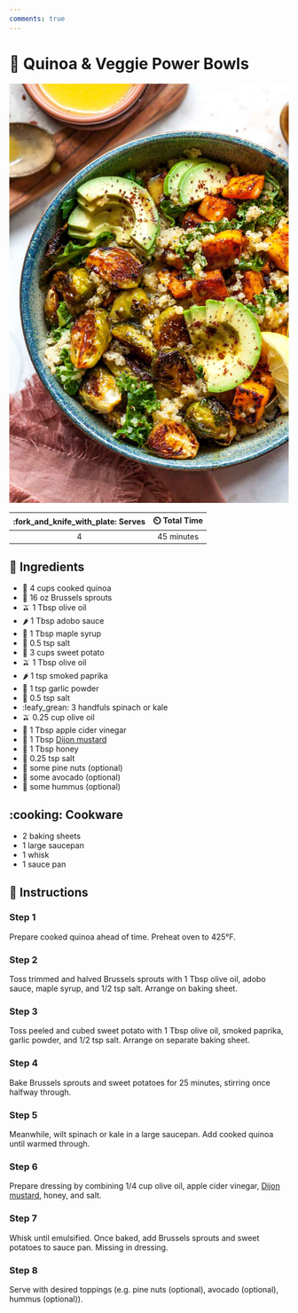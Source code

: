```yaml
---
comments: true
---
```

# :green_salad: Quinoa & Veggie Power Bowls

![Quinoa and Veggie Power Bowls](../assets/images/quinoa-and-veggie-power-bowls.jpg)

| :fork_and_knife_with_plate: Serves | :timer_clock: Total Time |
|:----------------------------------:|:-----------------------: |
| 4 | 45 minutes |

## :salt: Ingredients

- :ear_of_rice: 4 cups cooked quinoa
- :broccoli: 16 oz Brussels sprouts
- :olive: 1 Tbsp olive oil
- :hot_pepper: 1 Tbsp adobo sauce
- :maple_leaf: 1 Tbsp maple syrup
- :salt: 0.5 tsp salt
- :sweet_potato: 3 cups sweet potato
- :olive: 1 Tbsp olive oil
- :hot_pepper: 1 tsp smoked paprika
- :garlic: 1 tsp garlic powder
- :salt: 0.5 tsp salt
- :leafy_grean: 3 handfuls spinach or kale
- :olive: 0.25 cup olive oil
- :sake: 1 Tbsp apple cider vinegar
- :hotdog: 1 Tbsp [Dijon mustard][1]
- :honey_pot: 1 Tbsp honey
- :salt: 0.25 tsp salt
- :chestnut: some pine nuts (optional)
- :avocado: some avocado (optional)
- :falafel: some hummus (optional)

## :cooking: Cookware

- 2 baking sheets
- 1 large saucepan
- 1 whisk
- 1 sauce pan

## :pencil: Instructions

### Step 1

Prepare cooked quinoa ahead of time. Preheat oven to 425°F.

### Step 2

Toss trimmed and halved Brussels sprouts with 1 Tbsp olive oil, adobo sauce, maple syrup, and 1/2 tsp salt. Arrange on
baking sheet.

### Step 3

Toss peeled and cubed sweet potato with 1 Tbsp olive oil, smoked paprika, garlic powder, and 1/2 tsp salt. Arrange on
separate baking sheet.

### Step 4

Bake Brussels sprouts and sweet potatoes for 25 minutes, stirring once halfway through.

### Step 5

Meanwhile, wilt spinach or kale in a large saucepan. Add cooked quinoa until warmed through.

### Step 6

Prepare dressing by combining 1/4 cup olive oil, apple cider vinegar, [Dijon mustard][1], honey, and salt.

### Step 7

Whisk until emulsified. Once baked, add Brussels sprouts and sweet potatoes to sauce pan. Missing in dressing.

### Step 8

Serve with desired toppings (e.g. pine nuts (optional), avocado (optional), hummus (optional)).

[1]: <../sauces-and-dressings/dijon-mustard.md>
